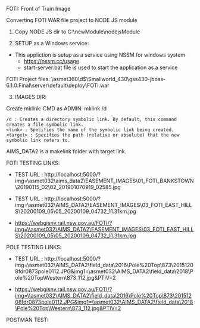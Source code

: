 FOTI: Front of Train Image 

Converting FOTI WAR file project to NODE JS module 

1. Copy NODE JS dir to C:\newModule\nodejsModule


2. SETUP as a Windows service: 
* This appliction is setup as a service using NSSM for windows system
    - https://nssm.cc/usage
    - start-server.bat file is used to start the application as a service

FOTI Project files: \\asmet360\d$\Smallworld_430\gss430-jboss-6.1.0.Final\server\default\deploy\FOTI.war

3. IMAGES DIR:

Create mklink:
CMD as ADMIN: mklink /d <link> <target>

    /d : Creates a directory symbolic link. By default, this command creates a file symbolic link.
    <link> : Specifies the name of the symbolic link being created.
    <target> : Specifies the path (relative or absolute) that the new symbolic link refers to.

AIMS_DATA2 is a makelink folder with target link.


FOTI TESTING LINKS:

 * TEST URL : http://localhost:5000/?img=\\asmet032\aims_data2\EASEMENT_IMAGES\01_FOTI_BANKSTOWN\20190115_02\02_201901070919_02585.jpg

 * TEST URL : http://localhost:5000/?img=\\asmet032\AIMS_DATA2\EASEMENT_IMAGES\03_FOTI_EAST_HILLS\20200109_05\05_20200109_04732_11.31km.jpg

 * https://webgisnv.rail.nsw.gov.au/FOTI/?img=\\asmet032\AIMS_DATA2\EASEMENT_IMAGES\03_FOTI_EAST_HILLS\20200109_05\05_20200109_04732_11.31km.jpg
 


POLE TESTING LINKS:

 * TEST URL : http://localhost:5000/?img=\\asmet032\AIMS_DATA2\field_data\2016\Pole%20Top\873\20151208fdr0873pole0112.JPG&img1=\\asmet032\AIMS_DATA2\field_data\2018\Pole%20Top\Western\873_112.jpg&PTIV=2

 * https://webgisnv.rail.nsw.gov.au/FOTI/?img=\\asmet032\AIMS_DATA2\field_data\2016\Pole%20Top\873\20151208fdr0873pole0112.JPG&img1=\\asmet032\AIMS_DATA2\field_data\2018\Pole%20Top\Western\873_112.jpg&PTIV=2

POSTMAN TEST:
